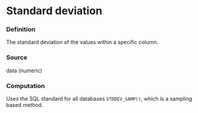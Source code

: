 # Standard deviation

### Definition

The standard deviation of the values within a specific column.

### Source

data (numeric)

### Computation

Uses the SQL standard for all databases `STDDEV_SAMP()`, which is a sampling based method.
